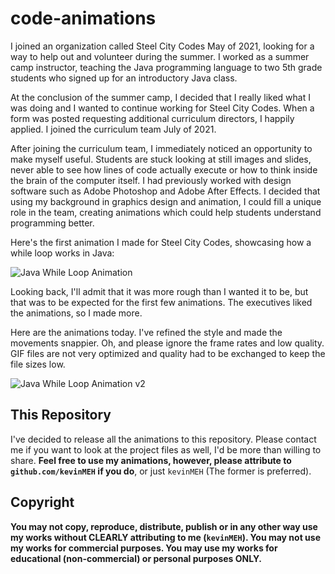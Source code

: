 # code-animations

I joined an organization called Steel City Codes May of 2021, looking for a way to help out and volunteer during the summer. I worked as a summer camp instructor, teaching the Java programming language to two 5th grade students who signed up for an introductory Java class.

At the conclusion of the summer camp, I decided that I really liked what I was doing and I wanted to continue working for Steel City Codes. When a form was posted requesting additional curriculum directors, I happily applied. I joined the curriculum team July of 2021.

After joining the curriculum team, I immediately noticed an opportunity to make myself useful. Students are stuck looking at still images and slides, never able to see how lines of code actually execute or how to think inside the brain of the computer itself. I had previously worked with design software such as Adobe Photoshop and Adobe After Effects. I decided that using my background in graphics design and animation, I could fill a unique role in the team, creating animations which could help students understand programming better.

Here's the first animation I made for Steel City Codes, showcasing how a while loop works in Java:

![Java While Loop Animation](Projects/2021.07.25%20-%20Java%20Loop%20Animation/Java%20Loop%20Animation.gif)

Looking back, I'll admit that it was more rough than I wanted it to be, but that was to be expected for the first few animations. The executives liked the animations, so I made more.

Here are the animations today. I've refined the style and made the movements snappier. Oh, and please ignore the frame rates and low quality. GIF files are not very optimized and quality had to be exchanged to keep the file sizes low.

![Java While Loop Animation v2](Projects/2021.09.05%20-%20Java%20While%20Loop%20v2/2021.09.05%20-%20Java%20While%20Loop%20v2.gif)

## This Repository

I've decided to release all the animations to this repository. Please contact me if you want to look at the project files as well, I'd be more than willing to share. **Feel free to use my animations, however, please attribute to `github.com/kevinMEH` if you do**, or just `kevinMEH` (The former is preferred).

## Copyright

**You may not copy, reproduce, distribute, publish or in any other way use my works without CLEARLY attributing to me (`kevinMEH`). You may not use my works for commercial purposes. You may use my works for educational (non-commercial) or personal purposes ONLY.**

